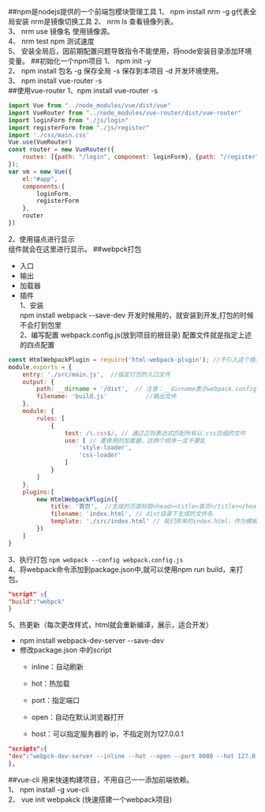 ##npm是nodejs提供的一个前端包模块管理工具
1、 npm install nrm -g    g代表全局安装  nrm是镜像切换工具
2、 nrm ls 查看镜像列表。  
3、 nrm use 镜像名    使用镜像源。  
4、 nrm test npm   测试速度  
5、 安装全局后，因前期配置问题导致指令不能使用，将node安装目录添加环境变量。
##初始化一个npm项目
1、 npm init -y  
2、 npm install 包名 -g 保存全局  -s 保存到本项目  -d 开发环境使用。  
3、 npm install vue-router -s   
##使用vue-router
1、npm install vue-router -s  
```javascript
import Vue from "../node_modules/vue/dist/vue"
import VueRouter from "../node_modules/vue-router/dist/vue-router"
import loginForm from "./js/login"
import registerForm from "./js/register"
import './css/main.css'
Vue.use(VueRouter)
const router = new VueRouter({
    routes: [{path: "/login", component: loginForm}, {path: "/register", component: registerForm}]
});
var vm = new Vue({
    el:"#app",
    components:{
        loginForm,
        registerForm
    },
    router
})
```
2、使用锚点进行显示  
<router-view></router-view>    组件就会在这里进行显示。
##webpck打包
* 入口
* 输出
* 加载器
* 插件  
1、安装  
npm install webpack --save-dev   开发时候用的，就安装到开发,打包的时候不会打到包里  
2、编写配置 webpack.config.js(放到项目的根目录) 配置文件就是指定上述的四点配置    
```javascript
const HtmlWebpackPlugin = require('html-webpack-plugin'); //不引入这个插件的话，打包不会将index.html包含，加入这个插件后，还会将压缩的js自动引入到网页中。
module.exports = {
    entry: './src/main.js',  //指定打包的入口文件
    output: {
        path: __dirname + '/dist',  // 注意：__dirname表示webpack.config.js所在目录的绝对路径
        filename: 'build.js'		   //输出文件
    },
    module: {
        rules: [
            {
                test: /\.css$/, // 通过正则表达式匹配所有以.css后缀的文件
                use: [ // 要使用的加载器，这两个顺序一定不要乱
                    'style-loader',
                    'css-loader'
                ]
            }
        ]
    },
    plugins:[
        new HtmlWebpackPlugin({
            title: '首页',  //生成的页面标题<head><title>首页</title></head>
            filename: 'index.html', // dist目录下生成的文件名
            template: './src/index.html' // 我们原来的index.html，作为模板
        })
    ]
}
```
3、执行打包  `npm webpack --config webpack.config.js`  
4、将webpack命令添加到package.json中,就可以使用npm run build，来打包。
```json
"script" :{
"build":"webpck"
}
```
5、热更新（每次更改样式，html就会重新编译，展示，适合开发）  
   * npm install webpack-dev-server --save-dev  
   * 修改package.json 中的script
       * inline：自动刷新
       
       * hot：热加载
       
       * port：指定端口
       
       * open：自动在默认浏览器打开
       
       * host：可以指定服务器的 ip，不指定则为127.0.0.1
   ```json
"scripts":{
"dev":"webpck-dev-server --inline --hot --open --port 8080 --hot 127.0.0.1"
},
```
##vue-cli
用来快速构建项目，不用自己一一添加前端依赖。  
1、 npm install -g vue-cli  
2、 vue init webpakck   (快速搭建一个webpack项目)



 
 